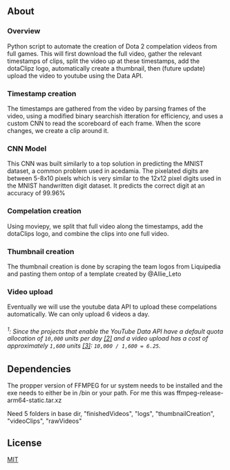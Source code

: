 ## About
### Overview
Python script to automate the creation of Dota 2 compelation videos from full games. This will first download the full video, gather the relevant timestamps of clips, split the video up at these timestamps, add the dotaClipz logo, automatically create a thumbnail, then (future update) upload the video to youtube using the Data API. 

### Timestamp creation
The timestamps are gathered from the video by parsing frames of the video, using a modified binary searchish itteration for efficiency, and uses a custom CNN to read the scoreboard of each frame. When the score changes, we create a clip around it.

### CNN Model
This CNN was built similarly to a top solution in predicting the MNIST dataset, a common problem used in acedamia. The pixelated digits are between 5-8x10 pixels which is very similar to the 12x12 pixel digits used in the MNIST handwritten digit dataset. It predicts the correct digit at an accuracy of 99.96%

### Compelation creation
Using moviepy, we split that full video along the timestamps, add the dotaClips logo, and combine the clips into one full video.
### Thumbnail creation
The thumbnail creation is done by scraping the team logos from Liquipedia and pasting them ontop of a template created by @Allie_Leto

### Video upload
Eventually we will use the youtube data API to upload these compelations automatically. We can only upload 6 videos a day.
###### <sup>1</sup>: Since the projects that enable the YouTube Data API have a default quota allocation of `10,000` units per day [[2]](https://developers.google.com/youtube/v3/getting-started#calculating-quota-usage) and a video upload has a cost of approximately `1,600` units [[3]](https://developers.google.com/youtube/v3/getting-started#quota): `10,000 / 1,600 = 6.25`.


## Dependencies
The propper version of FFMPEG for ur system needs to be installed and the exe needs to either be in /bin or your path. For me this was ffmpeg-release-arm64-static.tar.xz 

Need 5 folders in base dir, "finishedVideos", "logs", "thumbnailCreation", "videoClips", "rawVideos"

## License
[MIT](https://choosealicense.com/licenses/mit/)

